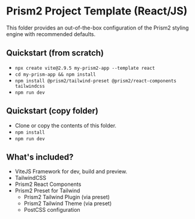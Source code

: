 # Prism2 Project Template (React/JS)

This folder provides an out-of-the-box configuration of the Prism2 styling engine with recommended defaults.

## Quickstart (from scratch)

- `npx create vite@2.9.5 my-prism2-app --template react`
- `cd my-prism-app && npm install`
- `npm install @prism2/tailwind-preset @prism2/react-components tailwindcss`
- `npm run dev`

## Quickstart (copy folder)

- Clone or copy the contents of this folder.
- `npm install`
- `npm run dev`

## What's included?

- ViteJS Framework for dev, build and preview.
- TailwindCSS
- Prism2 React Components
- Prism2 Preset for Tailwind
  - Prism2 Tailwind Plugin (via preset)
  - Prism2 Tailwind Theme (via preset)
  - PostCSS configuration

